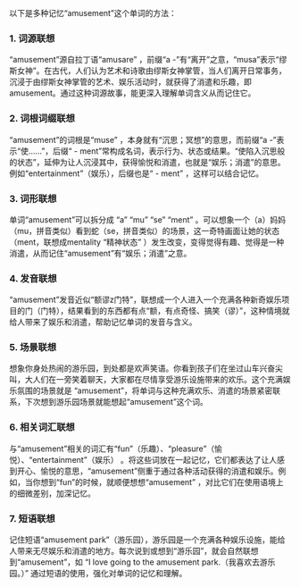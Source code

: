 以下是多种记忆“amusement”这个单词的方法：

### 1. 词源联想
“amusement”源自拉丁语“amusare” ，前缀“a -”有“离开”之意，“musa”表示“缪斯女神”。在古代，人们认为艺术和诗歌由缪斯女神掌管，当人们离开日常事务，沉浸于由缪斯女神掌管的艺术、娱乐活动时，就获得了消遣和乐趣，即amusement。通过这种词源故事，能更深入理解单词含义从而记住它。

### 2. 词根词缀联想
“amusement”的词根是“muse” ，本身就有“沉思；冥想”的意思，而前缀“a -”表示“使……”，后缀“ - ment”常构成名词，表示行为、状态或结果。“使陷入沉思般的状态”，延伸为让人沉浸其中，获得愉悦和消遣，也就是“娱乐；消遣”的意思。例如“entertainment”（娱乐），后缀也是“ - ment” ，这样可以结合记忆。

### 3. 词形联想
单词“amusement”可以拆分成 “a” “mu” “se” “ment” 。可以想象一个（a）妈妈（mu，拼音类似）看到蛇（se，拼音类似）的场景，这一奇特画面让她的状态（ment，联想成mentality “精神状态” ）发生改变，变得觉得有趣、觉得是一种消遣，从而记住“amusement”有“娱乐；消遣”之意。

### 4. 发音联想
“amusement”发音近似“额谬z门特”，联想成一个人进入一个充满各种新奇娱乐项目的门（门特），结果看到的东西都有点“额，有点奇怪、搞笑（谬）”，这种情境就给人带来了娱乐和消遣，帮助记忆单词的发音与含义。

### 5. 场景联想
想象你身处热闹的游乐园，到处都是欢声笑语。你看到孩子们在坐过山车兴奋尖叫，大人们在一旁笑着聊天，大家都在尽情享受游乐设施带来的欢乐。这个充满娱乐氛围的场景就是 “amusement”，将单词与这种充满欢乐、消遣的场景紧密联系，下次想到游乐园场景就能想起“amusement”这个词。

### 6. 相关词汇联想
与“amusement”相关的词汇有“fun”（乐趣）、“pleasure”（愉悦）、“entertainment”（娱乐） 。将这些词放在一起记忆，它们都表达了让人感到开心、愉悦的意思，“amusement”侧重于通过各种活动获得的消遣和娱乐。例如，当你想到“fun”的时候，就顺便想想“amusement” ，对比它们在使用语境上的细微差别，加深记忆。

### 7. 短语联想
记住短语“amusement park”（游乐园），游乐园是一个充满各种娱乐设施，能给人带来无尽娱乐和消遣的地方。每次说到或想到“游乐园”，就会自然联想到“amusement”，如 “I love going to the amusement park.（我喜欢去游乐园。）” 通过短语的使用，强化对单词的记忆和理解。 